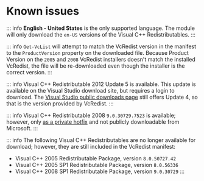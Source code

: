 # Known issues

::: info
**English - United States** is the only supported language. The module will only download the `en-US` versions of the Visual C++ Redistributables.
:::

::: info
`Get-VcList` will attempt to match the VcRedist version in the manifest to the `ProductVersion` property on the downloaded file. Because Product Version on the `2005` and `2008` VcRedist installers doesn't match the installed VcRedist, the file will be re-downloaded even though the installer is the correct version.
:::

::: info
Visual C++ Redistributable 2012 Update 5 is available. This update is available on the Visual Studio download site, but requires a login to download. The [Visual Studio public downloads page](https://visualstudio.microsoft.com/vs/older-downloads/) still offers Update 4, so that is the version provided by VcRedist.
:::

::: info
Visual C++ Redistributable 2008 `9.0.30729.7523` is available; however, only [as a private hotfix](https://support.microsoft.com/en-us/help/2834565/fix-visual-c-2008-mfc-application-that-was-created-by-using-visual-stu) and not publicly downloadable from Microsoft.
:::

::: info
The following Visual C++ Redistributables are no longer available for download; however, they are still included in the VcRedist manifest:
 
* Visual C++ 2005 Redistributable Package, version `8.0.50727.42`
* Visual C++ 2005 SP1 Redistributable Package, version `8.0.56336`
* Visual C++ 2008 SP1 Redistributable Package, version `9.0.30729`
:::
